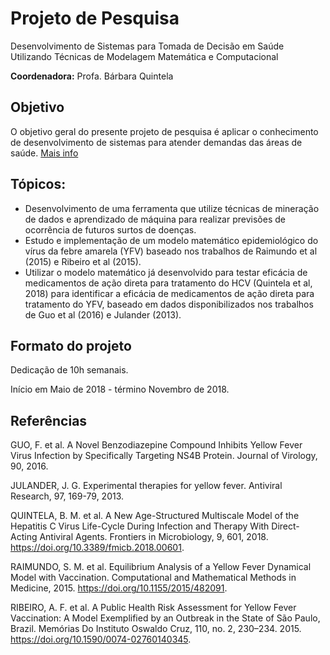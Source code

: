 # Projeto de Pesquisa
Desenvolvimento de Sistemas para Tomada de Decisão em Saúde Utilizando Técnicas de Modelagem Matemática e Computacional

**Coordenadora:** Profa. Bárbara Quintela

## Objetivo

O objetivo geral do presente projeto de pesquisa é aplicar o conhecimento de desenvolvimento de sistemas para atender demandas das áreas de saúde. [Mais info](/Projeto.md)

## Tópicos:

*  Desenvolvimento de uma ferramenta que utilize técnicas de mineração de dados e aprendizado de máquina para realizar previsões de ocorrência de futuros surtos de doenças. 
*  Estudo e implementação de um modelo matemático epidemiológico do vírus da febre amarela (YFV) baseado nos trabalhos de Raimundo et al (2015) e Ribeiro et al (2015). 
*  Utilizar o modelo matemático já desenvolvido para testar eficácia de medicamentos de ação direta para tratamento do HCV (Quintela et al, 2018) para identificar a eficácia de medicamentos de ação direta para tratamento do YFV, baseado em dados disponibilizados nos trabalhos de Guo et al (2016) e Julander (2013). 

## Formato do projeto

Dedicação de 10h semanais. 

Início em Maio de 2018 - término Novembro de 2018.

## Referências

GUO, F. et al. A Novel Benzodiazepine Compound Inhibits Yellow Fever Virus Infection by Specifically Targeting NS4B Protein. Journal of Virology, 90, 2016. 

JULANDER, J. G. Experimental therapies for yellow fever. Antiviral Research, 97, 169-79, 2013.

QUINTELA, B. M. et al. A New Age-Structured Multiscale Model of the Hepatitis C Virus Life-Cycle During Infection and Therapy With Direct-Acting Antiviral Agents. Frontiers in Microbiology, 9, 601, 2018. https://doi.org/10.3389/fmicb.2018.00601. 

RAIMUNDO, S. M. et al. Equilibrium Analysis of a Yellow Fever Dynamical Model with Vaccination. Computational and Mathematical Methods in Medicine, 2015. https://doi.org/10.1155/2015/482091. 

RIBEIRO, A. F. et al. A Public Health Risk Assessment for Yellow Fever Vaccination: A Model Exemplified by an Outbreak in the State of São Paulo, Brazil. Memórias Do Instituto Oswaldo Cruz, 110, no. 2, 230–234. 2015. https://doi.org/10.1590/0074-02760140345.

